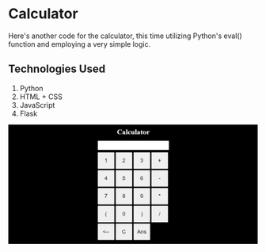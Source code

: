# Calculator
Here's another code for the calculator, this time utilizing Python's eval() function and employing a very simple logic.

## Technologies Used
1) Python
2) HTML + CSS
3) JavaScript
4) Flask


![Image Description](https://github.com/Vaibhavpasalkar12/Calculator/blob/main/SS.png)
